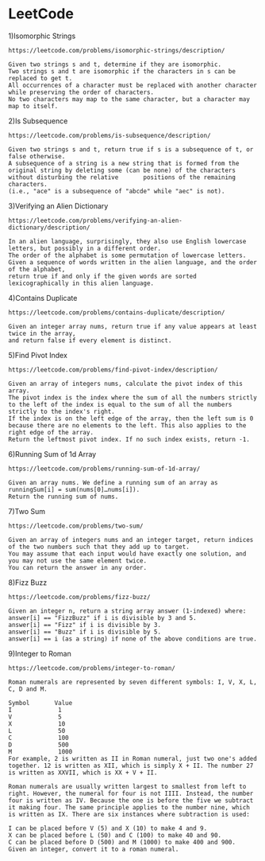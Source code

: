 # LeetCode
1)Isomorphic Strings

    https://leetcode.com/problems/isomorphic-strings/description/

    Given two strings s and t, determine if they are isomorphic.
    Two strings s and t are isomorphic if the characters in s can be replaced to get t.
    All occurrences of a character must be replaced with another character while preserving the order of characters. 
    No two characters may map to the same character, but a character may map to itself.
  
2)Is Subsequence

    https://leetcode.com/problems/is-subsequence/description/

    Given two strings s and t, return true if s is a subsequence of t, or false otherwise.
    A subsequence of a string is a new string that is formed from the original string by deleting some (can be none) of the characters without disturbing the relative       positions of the remaining characters.
    (i.e., "ace" is a subsequence of "abcde" while "aec" is not).
  
3)Verifying an Alien Dictionary 
      
    https://leetcode.com/problems/verifying-an-alien-dictionary/description/

    In an alien language, surprisingly, they also use English lowercase letters, but possibly in a different order. 
    The order of the alphabet is some permutation of lowercase letters.
    Given a sequence of words written in the alien language, and the order of the alphabet,
    return true if and only if the given words are sorted lexicographically in this alien language.
  
4)Contains Duplicate

    https://leetcode.com/problems/contains-duplicate/description/

    Given an integer array nums, return true if any value appears at least twice in the array,
    and return false if every element is distinct.
  
5)Find Pivot Index

    https://leetcode.com/problems/find-pivot-index/description/

    Given an array of integers nums, calculate the pivot index of this array.
    The pivot index is the index where the sum of all the numbers strictly to the left of the index is equal to the sum of all the numbers strictly to the index's right.
    If the index is on the left edge of the array, then the left sum is 0 because there are no elements to the left. This also applies to the right edge of the array.
    Return the leftmost pivot index. If no such index exists, return -1.
  
6)Running Sum of 1d Array
  
    https://leetcode.com/problems/running-sum-of-1d-array/

    Given an array nums. We define a running sum of an array as runningSum[i] = sum(nums[0]…nums[i]).
    Return the running sum of nums.
    
7)Two Sum

    https://leetcode.com/problems/two-sum/
    
    Given an array of integers nums and an integer target, return indices of the two numbers such that they add up to target.
    You may assume that each input would have exactly one solution, and you may not use the same element twice.
    You can return the answer in any order.
    
8)Fizz Buzz
    
    https://leetcode.com/problems/fizz-buzz/
    
    Given an integer n, return a string array answer (1-indexed) where:
    answer[i] == "FizzBuzz" if i is divisible by 3 and 5.
    answer[i] == "Fizz" if i is divisible by 3.
    answer[i] == "Buzz" if i is divisible by 5.
    answer[i] == i (as a string) if none of the above conditions are true.
    
9)Integer to Roman

    https://leetcode.com/problems/integer-to-roman/
    
    Roman numerals are represented by seven different symbols: I, V, X, L, C, D and M.

    Symbol       Value
    I             1
    V             5
    X             10
    L             50
    C             100
    D             500
    M             1000
    For example, 2 is written as II in Roman numeral, just two one's added together. 12 is written as XII, which is simply X + II. The number 27 is written as XXVII, which is XX + V + II.

    Roman numerals are usually written largest to smallest from left to right. However, the numeral for four is not IIII. Instead, the number four is written as IV. Because the one is before the five we subtract it making four. The same principle applies to the number nine, which is written as IX. There are six instances where subtraction is used:

    I can be placed before V (5) and X (10) to make 4 and 9. 
    X can be placed before L (50) and C (100) to make 40 and 90. 
    C can be placed before D (500) and M (1000) to make 400 and 900.
    Given an integer, convert it to a roman numeral.
